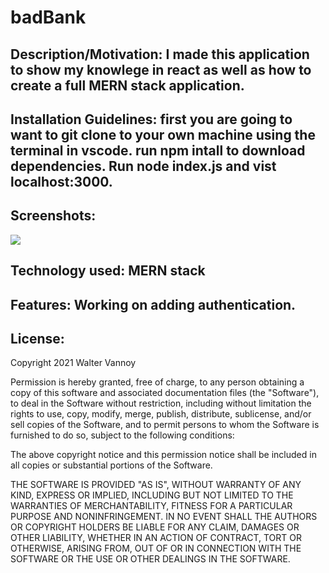 # badBank

## Description/Motivation: I made this application to show my knowlege in react as well as how to create a full MERN stack application.
## Installation Guidelines: first you are going to want to git clone to your own machine using the terminal in vscode. run npm intall to download dependencies. Run node index.js and vist localhost:3000.
## Screenshots: 
<img src="https://res.cloudinary.com/walterscloudinary/image/upload/v1635438674/Screen_Shot_2021-10-28_at_12.26.31_PM_ompthz.png"/>

## Technology used: MERN stack 
## Features: Working on adding authentication.
## License: 
Copyright 2021 Walter Vannoy

Permission is hereby granted, free of charge, to any person obtaining a copy of this software and associated documentation files (the "Software"), to deal in the Software without restriction, including without limitation the rights to use, copy, modify, merge, publish, distribute, sublicense, and/or sell copies of the Software, and to permit persons to whom the Software is furnished to do so, subject to the following conditions:

The above copyright notice and this permission notice shall be included in all copies or substantial portions of the Software.

THE SOFTWARE IS PROVIDED "AS IS", WITHOUT WARRANTY OF ANY KIND, EXPRESS OR IMPLIED, INCLUDING BUT NOT LIMITED TO THE WARRANTIES OF MERCHANTABILITY, FITNESS FOR A PARTICULAR PURPOSE AND NONINFRINGEMENT. IN NO EVENT SHALL THE AUTHORS OR COPYRIGHT HOLDERS BE LIABLE FOR ANY CLAIM, DAMAGES OR OTHER LIABILITY, WHETHER IN AN ACTION OF CONTRACT, TORT OR OTHERWISE, ARISING FROM, OUT OF OR IN CONNECTION WITH THE SOFTWARE OR THE USE OR OTHER DEALINGS IN THE SOFTWARE.
